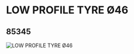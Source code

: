 # LOW PROFILE TYRE Ø46
## 85345
![LOW PROFILE TYRE Ø46](https://lc-www-live-s.legocdn.com/media/bricks/5/2/4546218.jpg)